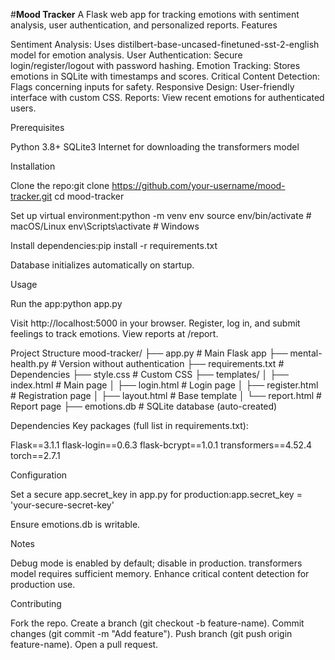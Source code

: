 #**Mood Tracker**
A Flask web app for tracking emotions with sentiment analysis, user authentication, and personalized reports.
Features

Sentiment Analysis: Uses distilbert-base-uncased-finetuned-sst-2-english model for emotion analysis.
User Authentication: Secure login/register/logout with password hashing.
Emotion Tracking: Stores emotions in SQLite with timestamps and scores.
Critical Content Detection: Flags concerning inputs for safety.
Responsive Design: User-friendly interface with custom CSS.
Reports: View recent emotions for authenticated users.

Prerequisites

Python 3.8+
SQLite3
Internet for downloading the transformers model

Installation

Clone the repo:git clone https://github.com/your-username/mood-tracker.git
cd mood-tracker


Set up virtual environment:python -m venv env
source env/bin/activate  # macOS/Linux
env\Scripts\activate     # Windows


Install dependencies:pip install -r requirements.txt


Database initializes automatically on startup.

Usage

Run the app:python app.py


Visit http://localhost:5000 in your browser.
Register, log in, and submit feelings to track emotions.
View reports at /report.

Project Structure
mood-tracker/
├── app.py                # Main Flask app
├── mental-health.py      # Version without authentication
├── requirements.txt      # Dependencies
├── style.css             # Custom CSS
├── templates/
│   ├── index.html        # Main page
│   ├── login.html        # Login page
│   ├── register.html     # Registration page
│   ├── layout.html       # Base template
│   └── report.html       # Report page
├── emotions.db           # SQLite database (auto-created)

Dependencies
Key packages (full list in requirements.txt):

Flask==3.1.1
flask-login==0.6.3
flask-bcrypt==1.0.1
transformers==4.52.4
torch==2.7.1

Configuration

Set a secure app.secret_key in app.py for production:app.secret_key = 'your-secure-secret-key'


Ensure emotions.db is writable.

Notes

Debug mode is enabled by default; disable in production.
transformers model requires sufficient memory.
Enhance critical content detection for production use.

Contributing

Fork the repo.
Create a branch (git checkout -b feature-name).
Commit changes (git commit -m "Add feature").
Push branch (git push origin feature-name).
Open a pull request.

